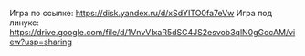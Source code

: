 Игра по ссылке: https://disk.yandex.ru/d/xSdYITO0fa7eVw
Игра под линукс: https://drive.google.com/file/d/1VnvVIxaR5dSC4JS2esvob3qlN0gGocAM/view?usp=sharing
